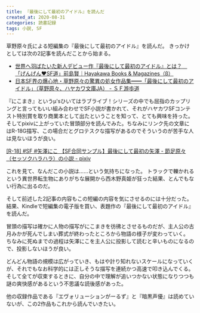 ```yaml
---
title: 『最後にして最初のアイドル』を読んだ
created_at: 2020-08-31
categories: 読書記録
tags: 小説, SF
---
```


草野原々氏による短編集の『最後にして最初のアイドル』を読んだ。
きっかけとしては次の2記事を読んだことから始まる。

* [世界へ羽ばたいた新人デビュー作『最後にして最初のアイドル』とは？　「げんげん❤️SF道」前島賢｜Hayakawa Books & Magazines（β）](https://www.hayakawabooks.com/n/nb1435cd62ded)
* [日本SF界の爆心地・草野原々の驚異の処女作品集━━「最後にして最初のアイドル」（草野原々、ハヤカワ文庫JA） \- ＳＦ游歩道](https://shiyuu-sf.hatenablog.com/entry/2018/02/16/190651)

『にこまき』というμ'sひいてはラブライブ！シリーズの中でも屈指のカップリングと言ってもいい組み合わせでSF小説が書かれて、それがハヤカワSFコンテスト特別賞を取り商業本として出たということを知って、とても興味を持った。
そしてpixivに上がっていた冒頭部分を読んでみた。ちなみにリンク先の文章にはR-18G描写、この場合だとグロテスクな描写があるのでそういうのが苦手な人は見ないほうが良い。

[\[R\-18\] \#SF \#矢澤にこ 【SF合同サンプル】最後にして最初の矢澤 \- 節足原々（セッソクハラハラ）の小説 \- pixiv](https://www.pixiv.net/novel/show.php?id=4992326)

これを見て、なんだこの小説は……という気持ちになった。
トラックで轢かれるという異世界転生物にありがちな展開から西木野真姫が狂った結果、とんでもない行為に出るのだ。

そして前述した2記事の内容もこの短編の内容を気にさせるのには十分だった。
結果、Kindleで短編集の電子版を買い、表題作の『最後にして最初のアイドル』を読んだ。

冒頭の描写は確かに人物の描写がにこまきを彷彿とさせるものだが、主人公の古月みかが死んでしまい葬式が終わったところから物語の様子が変わっていく。
ちなみに死ぬまでの過程は矢澤にこを主人公に投影して読むと辛いものになるので、投影しないほうが良い。

どんどん物語の規模は広がっていき、もはや計り知れないスケールになっていくが、それでもなお科学的には正しそうな描写を連続かつ高速で叩き込んでくる。
そして全てが収束するときに、自分の中で理解が追いつかない状態になりつつも謎の爽快感があるという不思議な読後感があった。

他の収録作品である『エヴォリューションがーるず』と『暗黒声優』は読めていないが、この2作品もこれから読んでいきたい。
